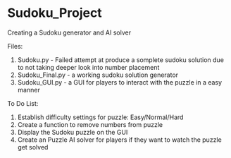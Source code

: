 # Sudoku_Project
Creating a Sudoku generator and AI solver

Files:
1) Sudoku.py       - Failed attempt at produce a somplete sudoku solution due to not taking deeper look into number placement 
2) Sudoku_Final.py - a working sudoku solution generator
3) Sudoku_GUI.py   - a GUI for players to interact with the puzzle in a easy manner

To Do List:
1) Establish difficulty settings for puzzle: Easy/Normal/Hard
2) Create a function to remove numbers from puzzle
3) Display the Sudoku puzzle on the GUI
4) Create an Puzzle AI solver for players if they want to watch the puzzle get solved
